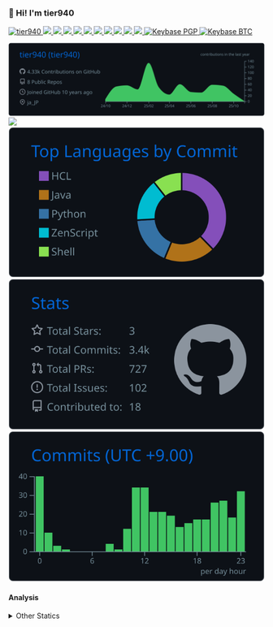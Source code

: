 ### 👋 Hi! I'm tier940

<p align="left"> 
  <a href="https://github.com/tier940/tier940/">
    <img src="https://komarev.com/ghpvc/?username=tier940" alt="tier940" />
  </a>
  <a href="http://twitter.com/tier940">
    <img height="20" src="https://img.shields.io/twitter/follow/tier940?label=Twitter&logo=twitter&style=flat" />
  </a>
  <a href="https://github.com/tier940">
    <img height="20" src="https://img.shields.io/github/followers/tier940?label=follow&logo=github&style=flat" />
  </a>
  <a href="https://www.reddit.com/user/tier940">
    <img height="20" src="https://img.shields.io/reddit/user-karma/combined/tier940?label=Reddit&logo=reddit&style=flat" />
  </a>
  <a href="https://stackoverflow.com/users/17317833/tier940">
    <img height="20" src="https://img.shields.io/stackexchange/stackoverflow/r/17317833?label=StackOverflow&logo=stack-overflow&style=flat" />
  </a>
  <a href="https://zenn.dev/tier940">
    <img height="20" src="https://zenn.badge.nikaera.com/s/tier940/likes" />
  </a>
  <a href="https://zenn.dev/tier940">
    <img height="20" src="https://zenn.badge.nikaera.com/s/tier940/followers" />
  </a>
  <a href="https://zenn.dev/tier940">
    <img height="20" src="https://zenn.badge.nikaera.com/s/tier940/articles" />
  </a>
  <a href="http://qiita.com/tier940">
    <img height="20" src="https://qiita-badge.apiapi.app/s/tier940/posts.svg" />
  </a>
  <a href="http://qiita.com/tier940">
    <img height="20" src="https://qiita-badge.apiapi.app/s/tier940/contributions.svg" />
  </a>
  <a href="https://github.com/tier940/tier940/">
    <img height="20" src="https://github.com/tier940/tier940/actions/workflows/main.yml/badge.svg" />
  </a>
  <a href="https://keybase.io/tier940">
    <img alt="Keybase PGP" src="https://img.shields.io/keybase/pgp/tier940">
  </a>
  <a href="https://keybase.io/tier940">
    <img alt="Keybase BTC" src="https://img.shields.io/keybase/btc/tier940">
  </a>
</p>

[![](https://raw.githubusercontent.com/tier940/tier940/main/profile-summary-card-output/github_dark/0-profile-details.svg)](https://github.com/vn7n24fzkq/github-profile-summary-cards)
[![](https://raw.githubusercontent.com/tier940/tier940/main/profile-summary-card-output/github_dark/1-repos-per-language.svg)](https://github.com/vn7n24fzkq/github-profile-summary-cards) [![](https://raw.githubusercontent.com/tier940/tier940/main/profile-summary-card-output/github_dark/2-most-commit-language.svg)](https://github.com/vn7n24fzkq/github-profile-summary-cards)
[![](https://raw.githubusercontent.com/tier940/tier940/main/profile-summary-card-output/github_dark/3-stats.svg)](https://github.com/vn7n24fzkq/github-profile-summary-cards) [![](https://raw.githubusercontent.com/tier940/tier940/main/profile-summary-card-output/github_dark/4-productive-time.svg)](https://github.com/vn7n24fzkq/github-profile-summary-cards)


#### Analysis
<!-- <img height="150" src="https://github.com/tier940/tier940/blob/master/images/stat.svg" alt="Alternative Text"/> -->

<details>
  <summary>Other Statics</summary>
  <!--START_SECTION:waka-->
![Code Time](http://img.shields.io/badge/Code%20Time-3%2C927%20hrs%2055%20mins-blue)

**🐱 My GitHub Data** 

> 📦 30.6 kB Used in GitHub's Storage 
 > 
> 💼 Opted to Hire
 > 
> 📜 11 Public Repositories 
 > 
> 🔑 3 Private Repositories 
 > 
**I'm an Early 🐤** 

```text
🌞 Morning                2041 commits        ████░░░░░░░░░░░░░░░░░░░░░   15.66 % 
🌆 Daytime                4814 commits        █████████░░░░░░░░░░░░░░░░   36.94 % 
🌃 Evening                4834 commits        █████████░░░░░░░░░░░░░░░░   37.09 % 
🌙 Night                  1343 commits        ███░░░░░░░░░░░░░░░░░░░░░░   10.31 % 
```
📅 **I'm Most Productive on Saturday** 

```text
Monday                   1269 commits        ██░░░░░░░░░░░░░░░░░░░░░░░   09.74 % 
Tuesday                  2165 commits        ████░░░░░░░░░░░░░░░░░░░░░   16.61 % 
Wednesday                1523 commits        ███░░░░░░░░░░░░░░░░░░░░░░   11.69 % 
Thursday                 1440 commits        ███░░░░░░░░░░░░░░░░░░░░░░   11.05 % 
Friday                   1742 commits        ███░░░░░░░░░░░░░░░░░░░░░░   13.37 % 
Saturday                 2548 commits        █████░░░░░░░░░░░░░░░░░░░░   19.55 % 
Sunday                   2345 commits        ████░░░░░░░░░░░░░░░░░░░░░   17.99 % 
```


📊 **This Week I Spent My Time On** 

```text
🕑︎ Time Zone: Asia/Tokyo

💬 Programming Languages: 
Other                    30 hrs 24 mins      █████████████████████░░░░   82.42 % 
Java                     4 hrs 4 mins        ███░░░░░░░░░░░░░░░░░░░░░░   11.05 % 
Markdown                 42 mins             ░░░░░░░░░░░░░░░░░░░░░░░░░   01.91 % 
JSON                     41 mins             ░░░░░░░░░░░░░░░░░░░░░░░░░   01.87 % 
INI                      18 mins             ░░░░░░░░░░░░░░░░░░░░░░░░░   00.85 % 

🔥 Editors: 
Edge                     29 hrs 18 mins      ████████████████████░░░░░   79.44 % 
Intellijidea             4 hrs 26 mins       ███░░░░░░░░░░░░░░░░░░░░░░   12.06 % 
VS Code                  2 hrs 8 mins        █░░░░░░░░░░░░░░░░░░░░░░░░   05.80 % 
Chrome                   59 mins             █░░░░░░░░░░░░░░░░░░░░░░░░   02.71 % 

💻 Operating System: 
Linux                    20 hrs 24 mins      ██████████████░░░░░░░░░░░   55.34 % 
Windows                  16 hrs 6 mins       ███████████░░░░░░░░░░░░░░   43.66 % 
Unknown OS               22 mins             ░░░░░░░░░░░░░░░░░░░░░░░░░   00.99 % 
```

**I Mostly Code in Java** 

```text
Java                     14 repos            ████████████░░░░░░░░░░░░░   46.67 % 
ZenScript                3 repos             ██░░░░░░░░░░░░░░░░░░░░░░░   10.00 % 
HTML                     2 repos             ██░░░░░░░░░░░░░░░░░░░░░░░   06.67 % 
Python                   1 repo              █░░░░░░░░░░░░░░░░░░░░░░░░   03.33 % 
Dockerfile               1 repo              █░░░░░░░░░░░░░░░░░░░░░░░░   03.33 % 
```



**Timeline**

![Lines of Code chart](https://raw.githubusercontent.com/tier940/tier940/main/assets/bar_graph.png)


 Last Updated on 04/06/2024 01:25:56 UTC
<!--END_SECTION:waka-->
</details>
